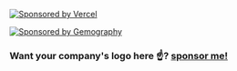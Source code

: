 [![Sponsored by Vercel](https://github.com/smakosh/smakosh/blob/master/vercel.svg)](https://vercel.com?utm_source=smakosh)

[![Sponsored by Gemography](https://github.com/smakosh/smakosh/blob/master/gemography.svg)](https://www.gemography.com?utm_source=smakosh)

### Want your company's logo here ☝️? [sponsor me!](https://github.com/sponsors/smakosh)
